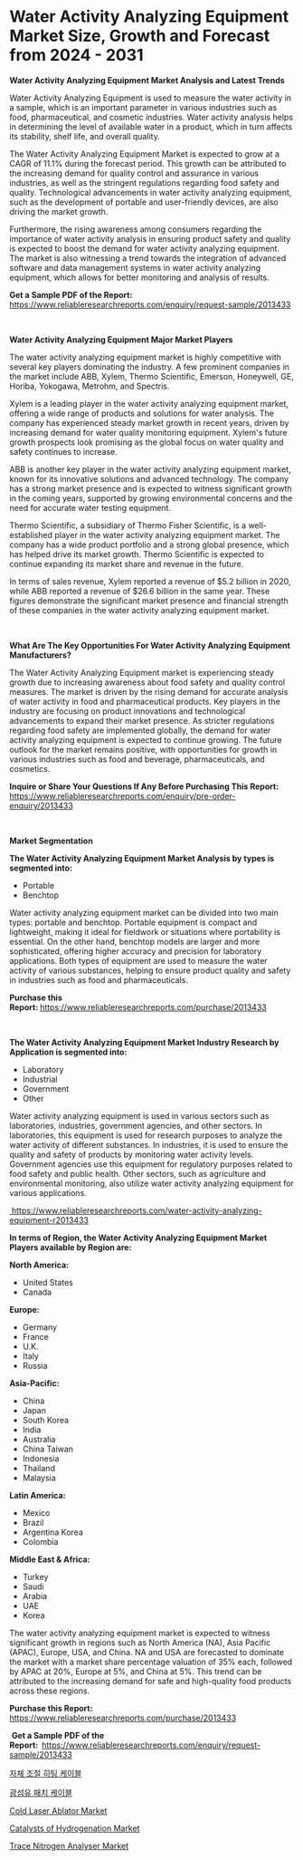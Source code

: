 <p><h1>Water Activity Analyzing Equipment Market Size, Growth and Forecast from 2024 - 2031</h1></p><p><strong>Water Activity Analyzing Equipment Market Analysis and Latest Trends</strong></p>
<p><p>Water Activity Analyzing Equipment is used to measure the water activity in a sample, which is an important parameter in various industries such as food, pharmaceutical, and cosmetic industries. Water activity analysis helps in determining the level of available water in a product, which in turn affects its stability, shelf life, and overall quality.</p><p>The Water Activity Analyzing Equipment Market is expected to grow at a CAGR of 11.1% during the forecast period. This growth can be attributed to the increasing demand for quality control and assurance in various industries, as well as the stringent regulations regarding food safety and quality. Technological advancements in water activity analyzing equipment, such as the development of portable and user-friendly devices, are also driving the market growth.</p><p>Furthermore, the rising awareness among consumers regarding the importance of water activity analysis in ensuring product safety and quality is expected to boost the demand for water activity analyzing equipment. The market is also witnessing a trend towards the integration of advanced software and data management systems in water activity analyzing equipment, which allows for better monitoring and analysis of results.</p></p>
<p><strong>Get a Sample PDF of the Report:&nbsp;</strong> <a href="https://www.reliableresearchreports.com/enquiry/request-sample/2013433">https://www.reliableresearchreports.com/enquiry/request-sample/2013433</a></p>
<p>&nbsp;</p>
<p><strong>Water Activity Analyzing Equipment Major Market Players</strong></p>
<p><p>The water activity analyzing equipment market is highly competitive with several key players dominating the industry. A few prominent companies in the market include ABB, Xylem, Thermo Scientific, Emerson, Honeywell, GE, Horiba, Yokogawa, Metrohm, and Spectris.</p><p>Xylem is a leading player in the water activity analyzing equipment market, offering a wide range of products and solutions for water analysis. The company has experienced steady market growth in recent years, driven by increasing demand for water quality monitoring equipment. Xylem's future growth prospects look promising as the global focus on water quality and safety continues to increase.</p><p>ABB is another key player in the water activity analyzing equipment market, known for its innovative solutions and advanced technology. The company has a strong market presence and is expected to witness significant growth in the coming years, supported by growing environmental concerns and the need for accurate water testing equipment.</p><p>Thermo Scientific, a subsidiary of Thermo Fisher Scientific, is a well-established player in the water activity analyzing equipment market. The company has a wide product portfolio and a strong global presence, which has helped drive its market growth. Thermo Scientific is expected to continue expanding its market share and revenue in the future.</p><p>In terms of sales revenue, Xylem reported a revenue of $5.2 billion in 2020, while ABB reported a revenue of $26.6 billion in the same year. These figures demonstrate the significant market presence and financial strength of these companies in the water activity analyzing equipment market.</p></p>
<p>&nbsp;</p>
<p><strong>What Are The Key Opportunities For Water Activity Analyzing Equipment Manufacturers?</strong></p>
<p><p>The Water Activity Analyzing Equipment market is experiencing steady growth due to increasing awareness about food safety and quality control measures. The market is driven by the rising demand for accurate analysis of water activity in food and pharmaceutical products. Key players in the industry are focusing on product innovations and technological advancements to expand their market presence. As stricter regulations regarding food safety are implemented globally, the demand for water activity analyzing equipment is expected to continue growing. The future outlook for the market remains positive, with opportunities for growth in various industries such as food and beverage, pharmaceuticals, and cosmetics.</p></p>
<p><strong>Inquire or Share Your Questions If Any Before Purchasing This Report:</strong> <a href="https://www.reliableresearchreports.com/enquiry/pre-order-enquiry/2013433">https://www.reliableresearchreports.com/enquiry/pre-order-enquiry/2013433</a></p>
<p>&nbsp;</p>
<p><strong>Market Segmentation</strong></p>
<p><strong>The Water Activity Analyzing Equipment Market Analysis by types is segmented into:</strong></p>
<p><ul><li>Portable</li><li>Benchtop</li></ul></p>
<p><p>Water activity analyzing equipment market can be divided into two main types: portable and benchtop. Portable equipment is compact and lightweight, making it ideal for fieldwork or situations where portability is essential. On the other hand, benchtop models are larger and more sophisticated, offering higher accuracy and precision for laboratory applications. Both types of equipment are used to measure the water activity of various substances, helping to ensure product quality and safety in industries such as food and pharmaceuticals.</p></p>
<p><strong>Purchase this Report:&nbsp;</strong><a href="https://www.reliableresearchreports.com/purchase/2013433">https://www.reliableresearchreports.com/purchase/2013433</a></p>
<p>&nbsp;</p>
<p><strong>The Water Activity Analyzing Equipment Market Industry Research by Application is segmented into:</strong></p>
<p><ul><li>Laboratory</li><li>Industrial</li><li>Government</li><li>Other</li></ul></p>
<p><p>Water activity analyzing equipment is used in various sectors such as laboratories, industries, government agencies, and other sectors. In laboratories, this equipment is used for research purposes to analyze the water activity of different substances. In industries, it is used to ensure the quality and safety of products by monitoring water activity levels. Government agencies use this equipment for regulatory purposes related to food safety and public health. Other sectors, such as agriculture and environmental monitoring, also utilize water activity analyzing equipment for various applications.</p></p>
<p><a href="https://www.reliableresearchreports.com/water-activity-analyzing-equipment-r2013433">&nbsp;https://www.reliableresearchreports.com/water-activity-analyzing-equipment-r2013433</a></p>
<p><strong>In terms of Region, the Water Activity Analyzing Equipment Market Players available by Region are:</strong></p>
<p>
    <p> <strong> North America: </strong>
        <ul>
            <li>United States</li>
            <li>Canada</li>
        </ul>
        </p> 
    <p> <strong> Europe: </strong>
        <ul>
            <li>Germany</li>
            <li>France</li>
            <li>U.K.</li>
            <li>Italy</li>
            <li>Russia</li>
        </ul>
        </p> 
    <p> <strong> Asia-Pacific: </strong>
        <ul>
            <li>China</li>
            <li>Japan</li>
            <li>South Korea</li>
            <li>India</li>
            <li>Australia</li>
            <li>China Taiwan</li>
            <li>Indonesia</li>
            <li>Thailand</li>
            <li>Malaysia</li>
        </ul>
        </p> 
    <p> <strong> Latin America: </strong>
        <ul>
            <li>Mexico</li>
            <li>Brazil</li>
            <li>Argentina Korea</li>
            <li>Colombia</li>
        </ul>
        </p> 
    <p> <strong> Middle East & Africa: </strong>
        <ul>
            <li>Turkey</li>
            <li>Saudi</li>
            <li>Arabia</li>
            <li>UAE</li>
            <li>Korea</li>
        </ul>
    </p>
    </p>
<p><p>The water activity analyzing equipment market is expected to witness significant growth in regions such as North America (NA), Asia Pacific (APAC), Europe, USA, and China. NA and USA are forecasted to dominate the market with a market share percentage valuation of 35% each, followed by APAC at 20%, Europe at 5%, and China at 5%. This trend can be attributed to the increasing demand for safe and high-quality food products across these regions.</p></p>
<p><strong>Purchase this Report: </strong><a href="https://www.reliableresearchreports.com/purchase/2013433">https://www.reliableresearchreports.com/purchase/2013433</a></p>
<p>&nbsp;<strong>Get a Sample PDF of the Report:&nbsp;&nbsp;</strong><a href="https://www.reliableresearchreports.com/enquiry/request-sample/2013433">https://www.reliableresearchreports.com/enquiry/request-sample/2013433</a></p>
<p><strong></strong></p>
<p><p><a href="https://github.com/royErdmtyan906778/Market-Research-Report-List-1/blob/main/768551241891.md">자체 조절 히팅 케이블</a></p><p><a href="https://github.com/valroy852/Market-Research-Report-List-1/blob/main/294897341892.md">광섬유 패치 케이블</a></p><p><a href="https://github.com/wusalecollins540tpqoz/Market-Research-Report-List-2/blob/main/cold-laser-ablator-market.md">Cold Laser Ablator Market</a></p><p><a href="https://issuu.com/reportprime-2/docs/catalysts-of-hydrogenation-market-size-2030.pptx">Catalysts of Hydrogenation Market</a></p><p><a href="https://github.com/kathiaseamanalvaradovlprc2h/Market-Research-Report-List-2/blob/main/trace-nitrogen-analyser-market.md">Trace Nitrogen Analyser Market</a></p></p>